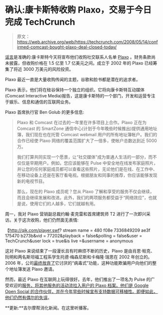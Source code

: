 # 确认:康卡斯特收购 Plaxo，交易于今日完成 TechCrunch

> 原文：<https://web.archive.org/web/https://techcrunch.com/2008/05/14/confirmed-comcast-bought-plaxo-deal-closed-today/>

[](https://web.archive.org/web/20221209123236/http://www.crunchbase.com/company/plaxo)[谣言](https://web.archive.org/web/20221209123236/http://www.beta.techcrunch.com/2008/02/13/plaxos-buyer-not-facebook-not-google-likely-comcast/)是准确的:康卡斯特今天将宣布他们收购社交联系人名单 [Plaxo](https://web.archive.org/web/20221209123236/http://www.plaxo.com/) 。财务条款尚未披露，但收购价格在 1.5 亿至 1.7 亿美元之间。成立于 2002 年的 Plaxo 已经筹集了将近 3000 万美元的风险投资。

Plaxo 最近一直是大量收购传闻的主题，谷歌和脸书都是潜在的追求者。

Plaxo 表示，他们将在硅谷保持一个独立的组织。它将向康卡斯特互动媒体(Comcast Interactive Media)报告，这是康卡斯特的一个部门，开发和运营专注于娱乐、信息和通信的互联网业务。

Plaxo 首席执行官 Ben Golub 的更多信息:

> Plaxo 和 Comcast 在过去的一年里在许多项目上合作。Plaxo 正在为 Comcast 的 SmartZone 通信中心(计划于今年晚些时候推出)提供通用地址簿，我们现在也在托管 Comcast webmail 用户的所有地址簿帐户。我们的合作已经使 Plaxo 网络的覆盖范围扩大了一倍多，使帐户总数达到近 5000 万。
> 
> 我们打算共同实现一个愿景，让“社交媒体”成为普通人生活的一部分，而不仅仅是早期用户。例如，您应该能够在 Pulse 中安全地在线发布家庭照片，并让您的任何家庭成员都可以查看这些照片，无论他们是在线、在工作中、在移动设备上还是在客厅看电视。根据朋友和同事的推荐，你应该能够发现新的电视节目。
> 
> 那么，现在的 Plaxo 成员呢？您从 Plaxo 了解和享受的服务不仅会继续，而且会继续发展和改进。此外，我们的两项服务都受益于“网络效应”，也就是说，使用它们的人越多，它们就越有用。

周一，我对 Plaxo 营销副总裁约翰·麦克雷和首席建筑师 T2 进行了一次即兴采访。关于这次收购，他们仍然面无表情:

【http://qik.com/player.swf? stream name = 480 f08e 7336849209 ae3f 175470 b273b&vid = 77202&playback = false&polling = false&user = TechCrunch&user lock = true&is live =&username = anonymous

这对 Plaxo 来说结束了一段漫长且有时麻烦不断的历史，Plaxo 是由肖恩·帕克、阮明和两名斯坦福工程系学生托德·梅森尼斯和卡梅隆·瑞恩在 2002 年创立的。2006 年，公司[最终放弃了](https://web.archive.org/web/20221209123236/http://www.beta.techcrunch.com/2006/03/22/plaxo-now-with-less-evil/)它讨厌的“病毒式”功能，这种功能欺骗用户向他们的整个地址簿发送 Plaxo 邀请。

然而，最近 Plaxo 在互联网上玩得很好。去年，他们推出了一项名为 Pulse 的广受欢迎的[服务，将其他服务的活动流拉入用户的 Plaxo 档案。他们是 Google Open Social 的合作伙伴，并在今年早些时候宣布支持数据可移植性。即便如此，他们仍然有](https://web.archive.org/web/20221209123236/http://www.beta.techcrunch.com/2007/07/18/plaxo-could-be-the-open-source-facebook/)[偶尔的失误](https://web.archive.org/web/20221209123236/http://www.beta.techcrunch.com/2008/01/03/plaxo-flubs-it/)。

**更新:**吉尔摩帮消化新闻。在这里听播客。